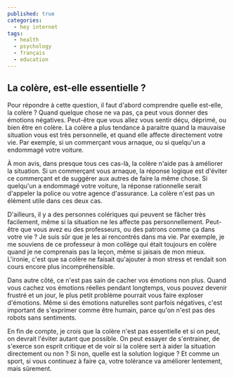 ```yaml
---
published: true
categories:
  - hey internet
tags:
  - health
  - psychology
  - français
  - education
---
```

## La colère, est-elle essentielle ?

Pour répondre à cette question, il faut d'abord comprendre quelle est-elle, la colère ? Quand quelque chose ne va pas, ça peut vous donner des émotions négatives. Peut-être que vous allez vous sentir déçu, déprimé, ou bien être en colère. La colère a plus tendance à paraitre quand la mauvaise situation vous est très personnelle, et quand elle affecte directement votre vie. Par exemple, si un commerçant vous arnaque, ou si quelqu'un a endommagé votre voiture.

À mon avis, dans presque tous ces cas-là, la colère n'aide pas à améliorer la situation. Si un commerçant vous arnaque, la réponse logique est d'éviter ce commerçant et de suggérer aux autres de faire la même chose. Si quelqu'un a endommagé votre voiture, la réponse rationnelle serait d'appeler la police ou votre agence d'assurance. La colère n'est pas un élément utile dans ces deux cas.

D'ailleurs, il y a des personnes colériques qui peuvent se fâcher très facilement, même si la situation ne les affecte pas personnellement. Peut-être que vous avez eu des professeurs, ou des patrons comme ça dans votre vie ? Je suis sûr que je les ai rencontrés dans ma vie. Par exemple, je me souviens de ce professeur à mon collège qui était toujours en colère quand je ne comprenais pas la leçon, même si jaisais de mon mieux. L'ironie, c'est que sa colère ne faisait qu'ajouter à mon stress et rendait son cours encore plus incompréhensible.

Dans autre côté, ce n'est pas sain de cacher vos émotions non plus. Quand vous cachez vos émotions réelles pendant longtemps, vous pouvez devenir frustré et un jour, le plus petit problème pourrait vous faire exploser d'émotions. Même si des émotions naturelles sont parfois négatives, c'est important de s'exprimer comme être humain, parce qu'on n'est pas des robots sans sentiments.

En fin de compte, je crois que la colère n'est pas essentielle et si on peut, on devrait l'éviter autant que possible. On peut essayer de s'entrainer, de s'exerce son esprit critique et de voir si la colère sert à aider la situation directement ou non ? Si non, quelle est la solution logique ? Et comme un sport, si vous continuez à faire ça, votre tolérance va améliorer lentement, mais sûrement.

